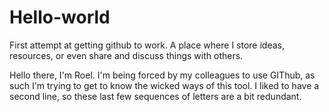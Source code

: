 # Hello-world
First attempt at getting github to work. A place where I store ideas, resources, or even share and discuss things with others.

Hello there, I'm Roel. I'm being forced by my colleagues to use GIThub, as such I'm trying to get to know the wicked ways of this tool.
I liked to have a second line, so these last few sequences of letters are a bit redundant.

